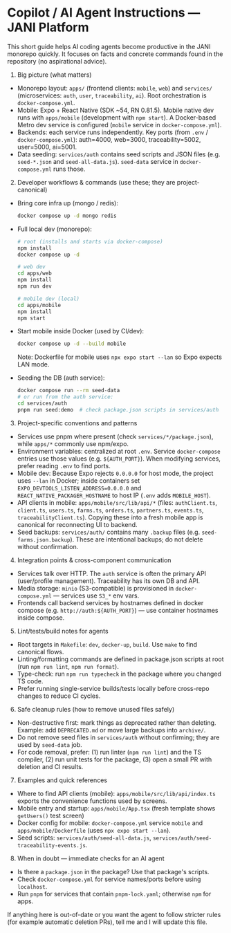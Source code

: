 # Copilot / AI Agent Instructions — JANI Platform

This short guide helps AI coding agents become productive in the JANI monorepo quickly. It focuses on facts and concrete commands found in the repository (no aspirational advice).

1) Big picture (what matters)
- Monorepo layout: `apps/` (frontend clients: `mobile`, `web`) and `services/` (microservices: `auth`, `user`, `traceability`, `ai`). Root orchestration is `docker-compose.yml`.
- Mobile: Expo + React Native (SDK ~54, RN 0.81.5). Mobile native dev runs with `apps/mobile` (development with `npm start`). A Docker-based Metro dev service is configured (`mobile` service in `docker-compose.yml`).
- Backends: each service runs independently. Key ports (from `.env` / `docker-compose.yml`): auth=4000, web=3000, traceability=5002, user=5000, ai=5001.
- Data seeding: `services/auth` contains seed scripts and JSON files (e.g. `seed-*.json` and `seed-all-data.js`). `seed-data` service in `docker-compose.yml` runs those.

2) Developer workflows & commands (use these; they are project-canonical)
- Bring core infra up (mongo / redis):
  ```bash
  docker compose up -d mongo redis
  ```
- Full local dev (monorepo):
  ```bash
  # root (installs and starts via docker-compose)
  npm install
  docker compose up -d

  # web dev
  cd apps/web
  npm install
  npm run dev

  # mobile dev (local)
  cd apps/mobile
  npm install
  npm start
  ```
- Start mobile inside Docker (used by CI/dev):
  ```bash
  docker compose up -d --build mobile
  ```
  Note: Dockerfile for mobile uses `npx expo start --lan` so Expo expects LAN mode.

- Seeding the DB (auth service):
  ```bash
  docker compose run --rm seed-data
  # or run from the auth service:
  cd services/auth
  pnpm run seed:demo  # check package.json scripts in services/auth
  ```

3) Project-specific conventions and patterns
- Services use pnpm where present (check `services/*/package.json`), while `apps/*` commonly use npm/expo.
- Environment variables: centralized at root `.env`. Service `docker-compose` entries use those values (e.g. `${AUTH_PORT}`). When modifying services, prefer reading `.env` to find ports.
- Mobile dev: Because Expo rejects `0.0.0.0` for host mode, the project uses `--lan` in Docker; inside containers set `EXPO_DEVTOOLS_LISTEN_ADDRESS=0.0.0.0` and `REACT_NATIVE_PACKAGER_HOSTNAME` to host IP (`.env` adds `MOBILE_HOST`).
- API clients in mobile: `apps/mobile/src/lib/api/*` (files: `authClient.ts`, `client.ts`, `users.ts`, `farms.ts`, `orders.ts`, `partners.ts`, `events.ts`, `traceabilityClient.ts`). Copying these into a fresh mobile app is canonical for reconnecting UI to backend.
- Seed backups: `services/auth/` contains many `.backup` files (e.g. `seed-farms.json.backup`). These are intentional backups; do not delete without confirmation.

4) Integration points & cross-component communication
- Services talk over HTTP. The `auth` service is often the primary API (user/profile management). Traceability has its own DB and API.
- Media storage: `minio` (S3-compatible) is provisioned in `docker-compose.yml` — services use `S3_*` env vars.
- Frontends call backend services by hostnames defined in docker compose (e.g. `http://auth:${AUTH_PORT}`) — use container hostnames inside compose.

5) Lint/tests/build notes for agents
- Root targets in `Makefile`: `dev`, `docker-up`, `build`. Use `make` to find canonical flows.
- Linting/formatting commands are defined in package.json scripts at root (run `npm run lint`, `npm run format`).
- Type-check: run `npm run typecheck` in the package where you changed TS code.
- Prefer running single-service builds/tests locally before cross-repo changes to reduce CI cycles.

6) Safe cleanup rules (how to remove unused files safely)
- Non-destructive first: mark things as deprecated rather than deleting. Example: add `DEPRECATED.md` or move large backups into `archive/`.
- Do not remove seed files in `services/auth` without confirming; they are used by `seed-data` job.
- For code removal, prefer: (1) run linter (`npm run lint`) and the TS compiler, (2) run unit tests for the package, (3) open a small PR with deletion and CI results.

7) Examples and quick references
- Where to find API clients (mobile): `apps/mobile/src/lib/api/index.ts` exports the convenience functions used by screens.
- Mobile entry and startup: `apps/mobile/App.tsx` (fresh template shows `getUsers()` test screen)
- Docker config for mobile: `docker-compose.yml` service `mobile` and `apps/mobile/Dockerfile` (uses `npx expo start --lan`).
- Seed scripts: `services/auth/seed-all-data.js`, `services/auth/seed-traceability-events.js`.

8) When in doubt — immediate checks for an AI agent
- Is there a `package.json` in the package? Use that package's scripts.
- Check `docker-compose.yml` for service names/ports before using `localhost`.
- Run `pnpm` for services that contain `pnpm-lock.yaml`; otherwise `npm` for apps.

If anything here is out-of-date or you want the agent to follow stricter rules (for example automatic deletion PRs), tell me and I will update this file.
